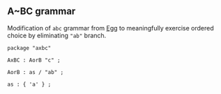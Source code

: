 ## A~BC grammar
Modification of `abc` grammar from [Egg](https://github.com/bruceiv/egg/blob/deriv/grammars/abc.egg) to meaningfully exercise ordered choice by eliminating `"ab"` branch.

```
package "axbc"

AxBC : AorB "c" ;

AorB : as / "ab" ;

as : { 'a' } ;
```

